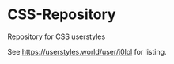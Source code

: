 # CSS-Repository
Repository for CSS userstyles

See https://userstyles.world/user/j0lol for listing.
